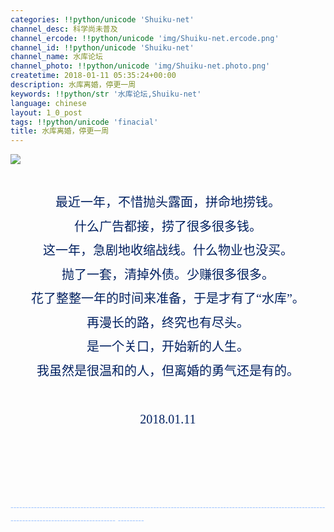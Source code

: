 ```yaml
---
categories: !!python/unicode 'Shuiku-net'
channel_desc: 科学尚未普及
channel_ercode: !!python/unicode 'img/Shuiku-net.ercode.png'
channel_id: !!python/unicode 'Shuiku-net'
channel_name: 水库论坛
channel_photo: !!python/unicode 'img/Shuiku-net.photo.png'
createtime: 2018-01-11 05:35:24+00:00
description: 水库离婚，停更一周
keywords: !!python/str '水库论坛,Shuiku-net'
language: chinese
layout: 1_0_post
tags: !!python/unicode 'finacial'
title: 水库离婚，停更一周
---
```

<div class="rich_media_content" id="js_content">
<p style="text-align:center;line-height:150%;">
<span style="font-family:宋体;color:#002060;">
</span>
</p>
<p>
<img class="" data-ratio="0.5612472160356348" data-s="300,640" data-src="" data-type="png" data-w="898" src="{{ '/img/Ok4hZ0tV6r7JX2I3ZgR3hy2RkpezUShRgC0dYiaxeibgdsJic7b6M6xicnwwVBhxUCicialiaOoYvgjZj9sfsVH3MFFxg.png' | prepend: site.img | replace: '//','/' }}" style=""/>
</p>
<p style="text-align:center;line-height:150%;">
<br/>
<span style="font-family:宋体;color:#002060;">
</span>
</p>
<p style="text-align: center;line-height: 1.75em;">
<span style="font-family: 宋体;color: rgb(0, 32, 96);font-size: 20px;">
          最近一年，不惜抛头露面，拼命地捞钱。
          <br/>
</span>
</p>
<p style="text-align: center;line-height: 1.75em;">
<span style="font-family: 宋体;color: rgb(0, 32, 96);font-size: 20px;">
          什么广告都接，捞了很多很多钱。
         </span>
</p>
<p style="text-align: center;line-height: 1.75em;">
<span style="color: rgb(0, 32, 96);font-size: 20px;">
</span>
</p>
<p style="text-align: center;line-height: 1.75em;">
<span style="font-family: 宋体;color: rgb(0, 32, 96);font-size: 20px;">
          这一年，急剧地收缩战线。什么物业也没买。
         </span>
</p>
<p style="text-align: center;line-height: 1.75em;">
<span style="font-family: 宋体;color: rgb(0, 32, 96);font-size: 20px;">
          抛了一套，清掉外债。少赚很多很多。
         </span>
</p>
<p style="text-align: center;line-height: 1.75em;">
<span style="font-family: 宋体;color: rgb(0, 32, 96);font-size: 20px;">
          花了整整一年的时间来准备，于是才有了“水库”。
         </span>
</p>
<p style="text-align: center;line-height: 1.75em;">
<span style="color: rgb(0, 32, 96);font-size: 20px;">
</span>
</p>
<p style="text-align: center;line-height: 1.75em;">
<span style="font-family: 宋体;color: rgb(0, 32, 96);font-size: 20px;">
          再漫长的路，终究也有尽头。
         </span>
</p>
<p style="text-align: center;line-height: 1.75em;">
<span style="font-family: 宋体;color: rgb(0, 32, 96);font-size: 20px;">
          是一个关口，开始新的人生。
         </span>
</p>
<p style="text-align: center;line-height: 1.75em;">
<span style="font-family: 宋体;color: rgb(0, 32, 96);font-size: 20px;">
          我虽然是很温和的人，但离婚的勇气还是有的。
         </span>
</p>
<p style="text-align: center;line-height: 1.75em;">
<span style="font-family: 宋体;color: rgb(0, 32, 96);font-size: 20px;">
<br/>
</span>
</p>
<p style="text-align: center;line-height: 1.75em;">
<span style="font-family: 宋体;color: rgb(0, 32, 96);font-size: 20px;">
          2018.01.11
         </span>
</p>
<p style="text-align: center;line-height: 150%;">
<br/>
</p>
<p style="text-align: center;line-height: 150%;">
<br/>
</p>
<p style="text-align: center;line-height: 150%;">
<qqmusic albumid="003GDQSA1c4k5T" albumurl="https://y.gtimg.cn/music/photo_new/T002R68x68M000003GDQSA1c4k5T.jpg" audiourl="http://ws.stream.qqmusic.qq.com/C100004OIo211QGpqc.m4a?fromtag=46" class="res_iframe qqmusic_iframe js_editor_qqmusic" frameborder="0" jumpurlkey="" mid="001tcduI48ozWY" music_name="蓝莲花" musicid="1007827" musictype="1" otherid="001tcduI48ozWY" play_length="270" scrolling="no" singer="许巍 - 时光·漫步" src="/cgi-bin/readtemplate?t=tmpl/qqmusic_tmpl&amp;singer=%E8%AE%B8%E5%B7%8D%20-%20%E6%97%B6%E5%85%89%C2%B7%E6%BC%AB%E6%AD%A5&amp;music_name=%E8%93%9D%E8%8E%B2%E8%8A%B1&amp;albumurl=https%3A%2F%2Fy.gtimg.cn%2Fmusic%2Fphoto_new%2FT002R68x68M000003GDQSA1c4k5T.jpg&amp;musictype=1">
</qqmusic>
</p>
<p style="text-align: center;line-height: 150%;">
<br/>
</p>
<p style="line-height:150%;">
<span style="font-size: 14px;font-family: Calibri, sans-serif;color: rgb(165, 200, 255);">
          ------------------------------------------------------------------------------------------------------------------------------------------------
          <span style="color: rgb(165, 200, 255);font-family: Calibri, sans-serif;font-size: 14px;">
           ---------
          </span>
</span>
</p>
<p>
<span style="font-size: 14px;font-family: Calibri, sans-serif;color: rgb(165, 200, 255);">
<br/>
</span>
</p>
<p style="line-height:150%;">
<span style="color: rgb(165, 200, 255);font-family: Calibri, sans-serif;font-size: 14px;">
</span>
<br/>
</p>
<p>
<span style="font-size: 14px;font-family: Calibri, sans-serif;color: rgb(165, 200, 255);">
<br/>
</span>
</p>
<p style="line-height:150%;">
<span style="font-size: 14px;font-family: Calibri, sans-serif;color: rgb(165, 200, 255);">
</span>
<br/>
</p>
<p style="line-height: 150%;">
<br/>
</p>
</div>